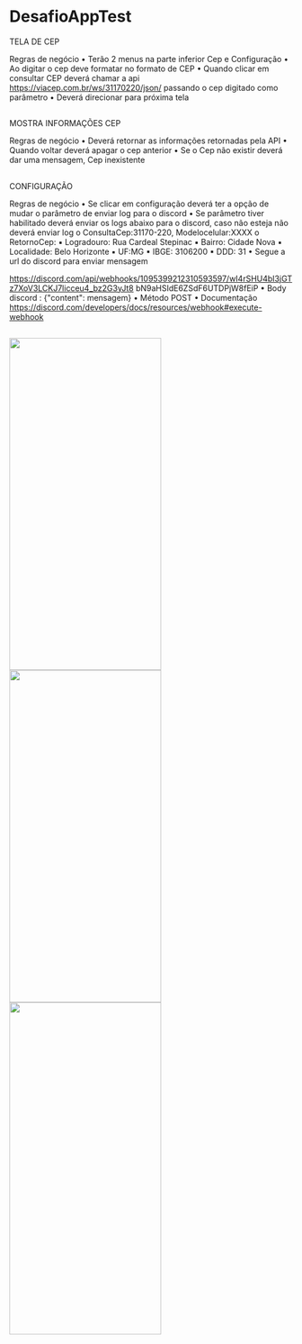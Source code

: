 # DesafioAppTest

TELA DE CEP

Regras de negócio
• Terão 2 menus na parte inferior Cep e Configuração
• Ao digitar o cep deve formatar no formato de CEP
• Quando clicar em consultar CEP deverá chamar a api https://viacep.com.br/ws/31170220/json/ passando o
cep digitado como parâmetro
• Deverá direcionar para próxima tela
##
MOSTRA INFORMAÇÕES CEP

Regras de negócio
• Deverá retornar as informações retornadas pela API
• Quando voltar deverá apagar o cep anterior
• Se o Cep não existir deverá dar uma mensagem, Cep inexistente
##
CONFIGURAÇÃO

Regras de negócio
• Se clicar em configuração deverá ter a opção de mudar o parâmetro de enviar log para o discord
• Se parâmetro tiver habilitado deverá enviar os logs abaixo para o discord, caso não esteja não deverá enviar
log
o ConsultaCep:31170-220, Modelocelular:XXXX 
o RetornoCep:
▪ Logradouro: Rua Cardeal Stepinac ▪ Bairro: Cidade Nova
▪ Localidade: Belo Horizonte
▪ UF:MG
▪ IBGE: 3106200
▪ DDD: 31
• Segue a url do discord para enviar mensagem

https://discord.com/api/webhooks/1095399212310593597/wI4rSHU4bI3jGTz7XoV3LCKJ7licceu4_bz2G3yJt8
bN9aHSIdE6ZSdF6UTDPjW8fEiP
• Body discord : {"content": mensagem}
• Método POST
• Documentação https://discord.com/developers/docs/resources/webhook#execute-webhook
##

<p align="start">
<img align="start" width="270" height="590" src="https://github.com/DevEzequias/DesafioAppTest/assets/87769114/bffb56fc-5715-4d55-91b3-23daf9f8557b.jpg">
<img align="start" width="270" height="590" src="https://github.com/DevEzequias/DesafioAppTest/assets/87769114/b81bf2c3-914e-4f9a-8273-3f704e3b1bc8.jpg">
<img align="start" width="270" height="590" src="https://github.com/DevEzequias/DesafioAppTest/assets/87769114/c5ab74ac-1ef3-49b0-961d-63905b270eff.jpg">
<br />
</p>

